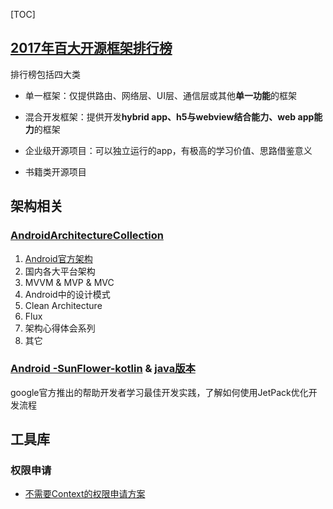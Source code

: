 [TOC]

## [2017年百大开源框架排行榜](<https://github.com/ShaunSheep/Android_100_TOP-Projects>)

排行榜包括四大类

- 单一框架：仅提供路由、网络层、UI层、通信层或其他**单一功能**的框架

- 混合开发框架：提供开发**hybrid app、h5与webview结合能力、web app能力**的框架

- 企业级开源项目：可以独立运行的app，有极高的学习价值、思路借鉴意义

- 书籍类开源项目

  

## 架构相关

### 	[AndroidArchitectureCollection](./extra/AndroidArchitectureCollection.md)

1. [Android官方架构](./extra/AndroidArchitectureCollection.md#1-Android官方架构)
2. 国内各大平台架构
3. MVVM & MVP & MVC
4. Android中的设计模式
5. Clean Architecture
6. Flux
7. 架构心得体会系列
8. 其它



### [Android -SunFlower-kotlin](https://github.com/googlesamples/android-sunflower) &  [java版本](https://github.com/hatewx/android-sunflower-java)

google官方推出的帮助开发者学习最佳开发实践，了解如何使用JetPack优化开发流程



## 工具库

### 权限申请

- [不需要Context的权限申请方案](<https://github.com/soulqw/SoulPermission/>)

